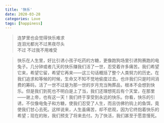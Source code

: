 ```yaml
---
title: '快乐'
date: 2020-03-28
categories: Love
tags: [happiness]
---
```



> 连梦里也会觉得快乐难求  
> 连泪光都光不过黑夜尽头  
> 不过 不过我不用难受  


<!-- more -->


> 快乐在人生里，好比引诱小孩子吃药的方糖，更像跑狗场里引诱狗赛跑的电兔子。几分钟或者几天的快乐赚我们活了一世，忍受着许多痛苦。我们希望它来，希望它留，希望它再来——这三句话概括了整个人类努力的历史。在我们追求和等候的时候，生命又不知不觉地偷度过去。也许我们只是时间消费的筹码，活了一世不过是为那一世的岁月充当殉葬品，根本不会想到快乐。但是我们到死也不明白是上了当，我们还理想死后有个天堂，在那里——谢上帝，也有这一天！我们终于享受到永远的快乐。你看，快乐的引诱，不仅像电兔子和方糖，使我们忍受了人生，而且彷佛钓钩上的鱼饵，竟使我们甘心去死。这样说来，人生虽痛苦，却不悲观，因为它终抱着快乐的希望；现在的账，我们预支了将来去付。为了快活，我们甚至于愿意慢死。  

